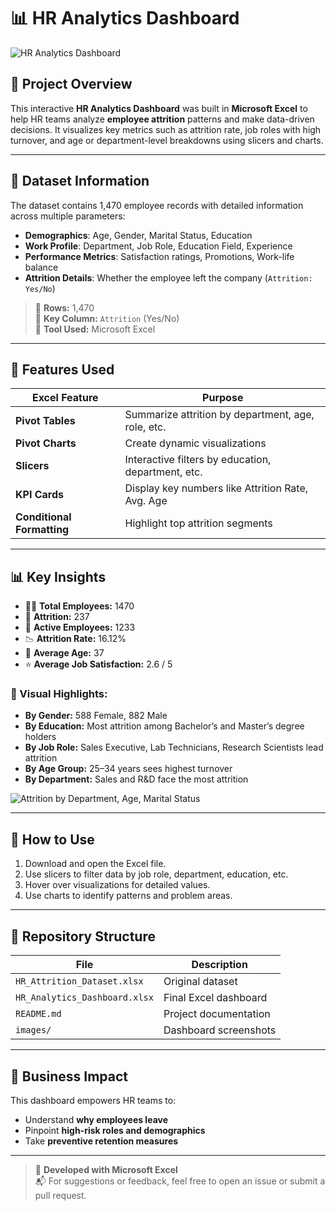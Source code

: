 # 📊 HR Analytics Dashboard

![HR Analytics Dashboard](./2751f2d2-a02e-4d2f-bbcb-4476dbaf1bae.png)

## 🧩 Project Overview

This interactive **HR Analytics Dashboard** was built in **Microsoft Excel** to help HR teams analyze **employee attrition** patterns and make data-driven decisions. It visualizes key metrics such as attrition rate, job roles with high turnover, and age or department-level breakdowns using slicers and charts.

---

## 📂 Dataset Information

The dataset contains 1,470 employee records with detailed information across multiple parameters:

- **Demographics**: Age, Gender, Marital Status, Education
- **Work Profile**: Department, Job Role, Education Field, Experience
- **Performance Metrics**: Satisfaction ratings, Promotions, Work-life balance
- **Attrition Details**: Whether the employee left the company (`Attrition: Yes/No`)

> 📌 **Rows:** 1,470  
> 📌 **Key Column:** `Attrition` (Yes/No)  
> 📌 **Tool Used:** Microsoft Excel

---

## 🧰 Features Used

| Excel Feature             | Purpose |
|--------------------------|---------|
| **Pivot Tables**         | Summarize attrition by department, age, role, etc. |
| **Pivot Charts**         | Create dynamic visualizations |
| **Slicers**              | Interactive filters by education, department, etc. |
| **KPI Cards**            | Display key numbers like Attrition Rate, Avg. Age |
| **Conditional Formatting** | Highlight top attrition segments |

---

## 📊 Key Insights

- 👨‍💼 **Total Employees:** 1470  
- 🚪 **Attrition:** 237  
- 👥 **Active Employees:** 1233  
- 📉 **Attrition Rate:** 16.12%  
- 📅 **Average Age:** 37  
- ⭐ **Average Job Satisfaction:** 2.6 / 5

### 📌 Visual Highlights:

- **By Gender:** 588 Female, 882 Male
- **By Education:** Most attrition among Bachelor’s and Master’s degree holders
- **By Job Role:** Sales Executive, Lab Technicians, Research Scientists lead attrition
- **By Age Group:** 25–34 years sees highest turnover
- **By Department:** Sales and R&D face the most attrition

![Attrition by Department, Age, Marital Status](./f304668b-3af2-4aeb-923d-888b245a45fe.png)

---

## 🚀 How to Use

1. Download and open the Excel file.
2. Use slicers to filter data by job role, department, education, etc.
3. Hover over visualizations for detailed values.
4. Use charts to identify patterns and problem areas.

---

## 📁 Repository Structure

| File | Description |
|------|-------------|
| `HR_Attrition_Dataset.xlsx` | Original dataset |
| `HR_Analytics_Dashboard.xlsx` | Final Excel dashboard |
| `README.md` | Project documentation |
| `images/` | Dashboard screenshots |

---

## 🎯 Business Impact

This dashboard empowers HR teams to:
- Understand **why employees leave**
- Pinpoint **high-risk roles and demographics**
- Take **preventive retention measures**

---

> 📌 **Developed with Microsoft Excel**  
> 📬 For suggestions or feedback, feel free to open an issue or submit a pull request.

